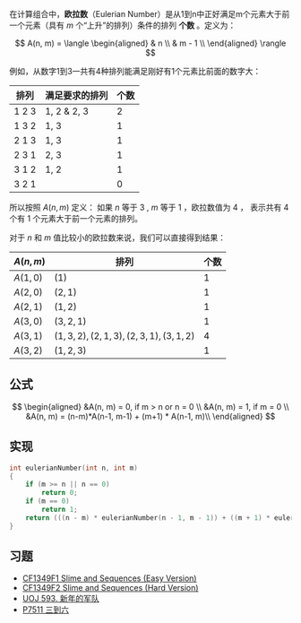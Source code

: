 在计算组合中，**欧拉数**（Eulerian Number）是从1到n中正好满足m个元素大于前一个元素（具有 $m$ 个“上升”的排列）条件的排列 **个数** 。定义为：

$$
A(n, m) = 
\langle 
\begin{aligned}
& n \\
& m - 1 \\
\end{aligned}
\rangle
$$

例如，从数字1到3一共有4种排列能满足刚好有1个元素比前面的数字大：

| 排列  |  满足要求的排列  | 个数  |
| ---------- | --------------- | -------------- |
| 1 2 3 | 1, 2 & 2, 3 | 2 |
| 1 3 2 | 1, 3 | 1 |
| 2 1 3 | 1, 3 | 1 |
| 2 3 1 | 2, 3 | 1 | 
| 3 1 2 | 1, 2 | 1 |
| 3 2 1 |      | 0 |

所以按照 $A(n, m)$ 定义： 如果 $n$ 等于 $3$ , $m$ 等于 $1$ ，欧拉数值为 $4$ ， 表示共有 $4$ 个有 $1$ 个元素大于前一个元素的排列。

对于 $n$ 和 $m$ 值比较小的欧拉数来说，我们可以直接得到结果：

| $A(n, m)$  | 排列 | 个数 | 
| ---------- | --------------- | --------------- | 
| $A(1, 0)$ | $(1)$ | 1 |
| $A(2, 0)$ | $(2, 1)$ | 1 |
| $A(2, 1)$  | $(1, 2)$ | 1 |
| $A(3, 0)$ | $(3, 2, 1)$ | 1 | 
| $A(3, 1)$ | $(1, 3, 2), (2, 1, 3), (2, 3, 1), (3, 1, 2)$ | 4 |
| $A(3, 2)$ | $(1, 2, 3)$ | 1 |

## 公式

$$
\begin{aligned}
&A(n, m) = 0, if m > n or n = 0 \\
&A(n, m) = 1, if m = 0  \\
&A(n, m) = (n-m)*A(n-1, m-1) + (m+1) * A(n-1, m)\\
\end{aligned}
$$

## 实现

```c++
int eulerianNumber(int n, int m)
{
    if (m >= n || n == 0)
        return 0;
    if (m == 0)
        return 1;
    return (((n - m) * eulerianNumber(n - 1, m - 1)) + ((m + 1) * eulerianNumber(n - 1, m)));
}
```

## 习题

-  [CF1349F1 Slime and Sequences (Easy Version)](https://www.luogu.com.cn/problem/CF1349F1) 
-  [CF1349F2 Slime and Sequences (Hard Version)](https://www.luogu.com.cn/problem/CF1349F2) 
-  [UOJ 593. 新年的军队](https://uoj.ac/problem/593) 
-  [P7511 三到六](https://www.luogu.com.cn/problem/P7511) 
